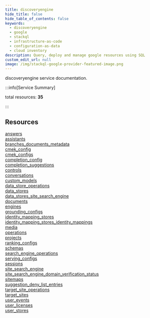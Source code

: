 ```yaml
---
title: discoveryengine
hide_title: false
hide_table_of_contents: false
keywords:
  - discoveryengine
  - google
  - stackql
  - infrastructure-as-code
  - configuration-as-data
  - cloud inventory
description: Query, deploy and manage google resources using SQL
custom_edit_url: null
image: /img/stackql-google-provider-featured-image.png
---
```


discoveryengine service documentation.

:::info[Service Summary]

total resources: __35__  

:::

## Resources
<div class="row">
<div class="providerDocColumn">
<a href="/services/discoveryengine/answers/">answers</a><br />
<a href="/services/discoveryengine/assistants/">assistants</a><br />
<a href="/services/discoveryengine/branches_documents_metadata/">branches_documents_metadata</a><br />
<a href="/services/discoveryengine/cmek_config/">cmek_config</a><br />
<a href="/services/discoveryengine/cmek_configs/">cmek_configs</a><br />
<a href="/services/discoveryengine/completion_config/">completion_config</a><br />
<a href="/services/discoveryengine/completion_suggestions/">completion_suggestions</a><br />
<a href="/services/discoveryengine/controls/">controls</a><br />
<a href="/services/discoveryengine/conversations/">conversations</a><br />
<a href="/services/discoveryengine/custom_models/">custom_models</a><br />
<a href="/services/discoveryengine/data_store_operations/">data_store_operations</a><br />
<a href="/services/discoveryengine/data_stores/">data_stores</a><br />
<a href="/services/discoveryengine/data_stores_site_search_engine/">data_stores_site_search_engine</a><br />
<a href="/services/discoveryengine/documents/">documents</a><br />
<a href="/services/discoveryengine/engines/">engines</a><br />
<a href="/services/discoveryengine/grounding_configs/">grounding_configs</a><br />
<a href="/services/discoveryengine/identity_mapping_stores/">identity_mapping_stores</a><br />
<a href="/services/discoveryengine/identity_mapping_stores_identity_mappings/">identity_mapping_stores_identity_mappings</a>
</div>
<div class="providerDocColumn">
<a href="/services/discoveryengine/media/">media</a><br />
<a href="/services/discoveryengine/operations/">operations</a><br />
<a href="/services/discoveryengine/projects/">projects</a><br />
<a href="/services/discoveryengine/ranking_configs/">ranking_configs</a><br />
<a href="/services/discoveryengine/schemas/">schemas</a><br />
<a href="/services/discoveryengine/search_engine_operations/">search_engine_operations</a><br />
<a href="/services/discoveryengine/serving_configs/">serving_configs</a><br />
<a href="/services/discoveryengine/sessions/">sessions</a><br />
<a href="/services/discoveryengine/site_search_engine/">site_search_engine</a><br />
<a href="/services/discoveryengine/site_search_engine_domain_verification_status/">site_search_engine_domain_verification_status</a><br />
<a href="/services/discoveryengine/sitemaps/">sitemaps</a><br />
<a href="/services/discoveryengine/suggestion_deny_list_entries/">suggestion_deny_list_entries</a><br />
<a href="/services/discoveryengine/target_site_operations/">target_site_operations</a><br />
<a href="/services/discoveryengine/target_sites/">target_sites</a><br />
<a href="/services/discoveryengine/user_events/">user_events</a><br />
<a href="/services/discoveryengine/user_licenses/">user_licenses</a><br />
<a href="/services/discoveryengine/user_stores/">user_stores</a>
</div>
</div>